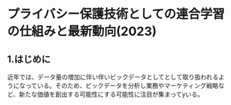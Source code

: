# プライバシー保護技術としての連合学習の仕組みと最新動向(2023)

## 1.はじめに

近年では、データ量の増加に伴い伴いビックデータとしてとして取り扱われるようになっている。そのため、ビックデータを分析し業務やマーケティング戦略など、新たな価値を創出する可能性にする可能性に注目が集まってyいる。